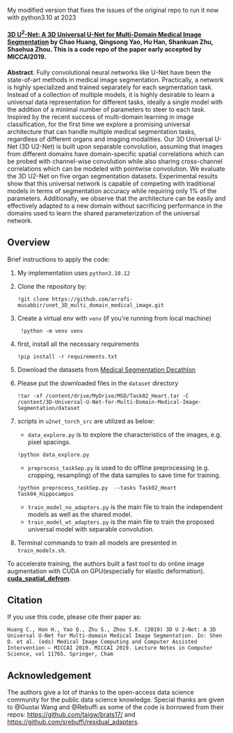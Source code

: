 My modified version that fixes the issues of the original repo to run it now with python3.10 at 2023
#### [3D U<sup>2</sup>-Net: A 3D Universal U-Net for Multi-Domain Medical Image Segmentation](https://link.springer.com/chapter/10.1007%2F978-3-030-32245-8_33) by Chao Huang, Qingsong Yao, Hu Han, Shankuan Zhu, Shaohua Zhou. This is a code repo of the paper early accepted by MICCAI2019.

**Abstract**. Fully convolutional neural networks like U-Net have been the state-of-art methods in medical image segmentation. Practically, a network is highly specialized and trained separately for each segmentation task. Instead of a collection of multiple models, it is highly desirable to learn a universal data representation for different tasks, ideally a single model with the addition of a minimal number of parameters to steer to each task. Inspired by the recent success of multi-domain learning in image classification, for the first time we explore a promising universal architecture that can handle multiple medical segmentation tasks, regardless of different organs and imaging modalities. Our 3D Universal U-Net (3D U2-Net) is built upon separable convolution, assuming that images from different domains have domain-specific spatial correlations which can be probed with channel-wise convolution while also sharing cross-channel correlations which can be modeled with pointwise convolution. We evaluate the 3D U2-Net on five organ segmentation datasets. Experimental results show that this universal network is capable of competing with traditional models in terms of segmentation accuracy while requiring only 1% of the parameters. Additionally, we observe that the architecture can be easily and effectively adapted to a new domain without sacrificing performance in the domains used to learn the shared parameterization of the universal network.


## Overview
Brief instructions to apply the code: 
1. My implementation uses `python3.10.12`
2. Clone the repository by:

   ` !git clone https://github.com/arrafi-musabbir/unet_3D_multi_domain_medical_image.git `
3. Create a virtual env with `venv` (if you're running from local machine)
   
   ` !python -m venv venv`
5. first, install all the necessary requirements 

   ` !pip install -r requirements.txt `
6. Download the datasets from [Medical Segmentation Decathlon](http://medicaldecathlon.com/)
7. Please put the downloaded files in the `dataset` directory
   ```
   !tar -xf /content/drive/MyDrive/MSD/Task02_Heart.tar -C /content/3D-Universal-U-Net-for-Multi-Domain-Medical-Image-Segmentation/dataset
   ```
9. scripts in `u2net_torch_src` are utilized as below:
    * `data_explore.py` is to explore the characteristics of the images, e.g. pixel spacings.
   ```
   !python data_explore.py
   ```
    *  `preprocess_taskSep.py` is used to do offline preprocessing (e.g. cropping, resampling) of the data samples to save time for training.

   ```
   !python preprocess_taskSep.py  --tasks Task02_Heart Task04_Hippocampus
   ```

    * `train_model_no_adapters.py` is the main file to train the independent models as well as the shared model. 
    * `train_model_wt_adapters.py` is the main file to train the proposed universal model with separable convolution.
10. Terminal commands to train all models are presented in `train_models.sh`.

To accelerate training, the authors built a fast tool to do online image augmentation with CUDA on GPU(especially for elastic deformation). [**cuda_spatial_defrom**](https://github.com/qsyao/cuda_spatial_deform).

## Citation
If you use this code, please cite their paper as:

    Huang C., Han H., Yao Q., Zhu S., Zhou S.K. (2019) 3D U 2-Net: A 3D Universal U-Net for Multi-domain Medical Image Segmentation. In: Shen D. et al. (eds) Medical Image Computing and Computer Assisted Intervention – MICCAI 2019. MICCAI 2019. Lecture Notes in Computer Science, vol 11765. Springer, Cham

## Acknowledgement
The authors give a lot of thanks to the open-access data science community for the public data science knowledge. Special thanks are given to @Guotai Wang and @Rebuffi as some of the code is borrowed from their repos: https://github.com/taigw/brats17/ and https://github.com/srebuffi/residual_adapters.
